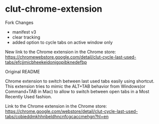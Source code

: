 clut-chrome-extension
=====================
Fork Changes
- manifest v3
- clear tracking
- added option to cycle tabs on active window only

New link to the Chrome extension in the Chrome store:
https://chromewebstore.google.com/detail/clut-cycle-last-used-tabs/efcjjmicbheekeidonjgopibknedefbp

Original README

Chrome extension to switch between last used tabs easily using shortcut. This extension tries to mimic the ALT+TAB behavior from Windows(or Command+TAB in Mac) to allow to switch between open tabs in a Most Recently Used fashion.

Link to the Chrome extension in the Chrome store: 
https://chrome.google.com/webstore/detail/clut-cycle-last-used-tabs/cobieddmkhhnbeldhncnfcgcaccmehgn?hl=en
